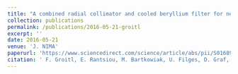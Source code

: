 ```yaml
---
title: "A combined radial collimator and cooled beryllium filter for neutron scattering"
collection: publications
permalink: /publications/2016-05-21-groitl
excerpt: ''
date: 2016-05-21
venue: 'J. NIMA'
paperurl: 'https://www.sciencedirect.com/science/article/abs/pii/S0168900216002321?via%3Dihub'
citation: ' F. Groitl, E. Rantsiou, M. Bartkowiak, U. Filges, D. Graf, C. Niedermayer, C. Rüegg,d, H. M. Rønnow,(2018); <i>J. NIMA </i>. 819.'
---
```


